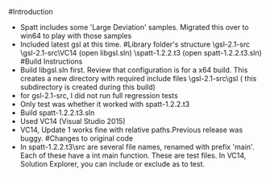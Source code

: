 #Introduction

+	Spatt includes some 'Large Deviation' samples.  Migrated this over to win64
to play with those samples
+	Included latest gsl at this time.
#Library folder's structure
\gsl-2.1-src
\gsl-2.1-src\VC14  (open libgsl.sln)
\spatt-1.2.2.t3     (open spatt-1.2.2.t3.sln)
#Build Instructions
+	Build libgsl.sln first. Review that configuration is for a x64 build. This creates a new directory with required include files
\gsl-2.1-src\gsl ( this subdirectory is created during this build)
+	for gsl-2.1-src, I did not run full regression tests
+	Only test was whether it worked with spatt-1.2.2.t3
+	Build spatt-1.2.2.t3.sln
+	Used VC14 (Visual Studio 2015)
+	VC14, Update 1 works fine with relative paths.Previous release was buggy.
#Changes to original code
+	In spatt-1.2.2.t3\src  are several file names, renamed with prefix 'main'.
	Each of these have a int main function.  These are test files.
	In VC14, Solution Explorer, you can include or exclude as to test.
	
